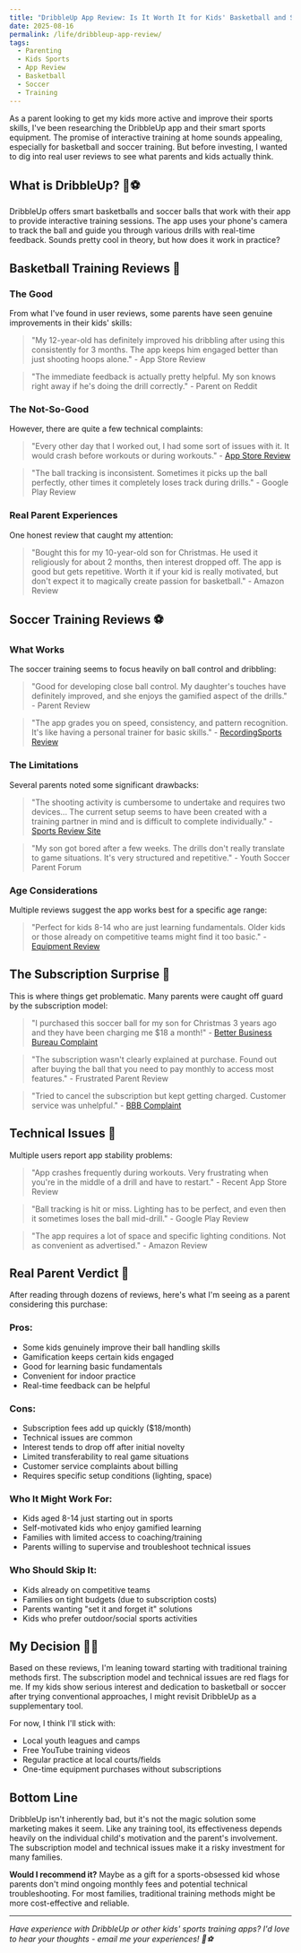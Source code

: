 ```yaml
---
title: "DribbleUp App Review: Is It Worth It for Kids' Basketball and Soccer Training?"
date: 2025-08-16
permalink: /life/dribbleup-app-review/
tags:
  - Parenting
  - Kids Sports
  - App Review
  - Basketball
  - Soccer
  - Training
---
```


As a parent looking to get my kids more active and improve their sports skills, I've been researching the DribbleUp app and their smart sports equipment. The promise of interactive training at home sounds appealing, especially for basketball and soccer training. But before investing, I wanted to dig into real user reviews to see what parents and kids actually think.

## What is DribbleUp? 🏀⚽

DribbleUp offers smart basketballs and soccer balls that work with their app to provide interactive training sessions. The app uses your phone's camera to track the ball and guide you through various drills with real-time feedback. Sounds pretty cool in theory, but how does it work in practice?

## Basketball Training Reviews 🏀

### The Good
From what I've found in user reviews, some parents have seen genuine improvements in their kids' skills:

> "My 12-year-old has definitely improved his dribbling after using this consistently for 3 months. The app keeps him engaged better than just shooting hoops alone." - App Store Review

> "The immediate feedback is actually pretty helpful. My son knows right away if he's doing the drill correctly." - Parent on Reddit

### The Not-So-Good
However, there are quite a few technical complaints:

> "Every other day that I worked out, I had some sort of issues with it. It would crash before workouts or during workouts." - [App Store Review](https://apps.apple.com/us/app/dribbleup-sports-fitness/id1451878715)

> "The ball tracking is inconsistent. Sometimes it picks up the ball perfectly, other times it completely loses track during drills." - Google Play Review

### Real Parent Experiences
One honest review that caught my attention:

> "Bought this for my 10-year-old son for Christmas. He used it religiously for about 2 months, then interest dropped off. The app is good but gets repetitive. Worth it if your kid is really motivated, but don't expect it to magically create passion for basketball." - Amazon Review

## Soccer Training Reviews ⚽

### What Works
The soccer training seems to focus heavily on ball control and dribbling:

> "Good for developing close ball control. My daughter's touches have definitely improved, and she enjoys the gamified aspect of the drills." - Parent Review

> "The app grades you on speed, consistency, and pattern recognition. It's like having a personal trainer for basic skills." - [RecordingSports Review](https://www.recordingsports.com/post/5-superfood-you-should-not-skip)

### The Limitations
Several parents noted some significant drawbacks:

> "The shooting activity is cumbersome to undertake and requires two devices... The current setup seems to have been created with a training partner in mind and is difficult to complete individually." - [Sports Review Site](https://www.recordingsports.com/post/5-superfood-you-should-not-skip)

> "My son got bored after a few weeks. The drills don't really translate to game situations. It's very structured and repetitive." - Youth Soccer Parent Forum

### Age Considerations
Multiple reviews suggest the app works best for a specific age range:

> "Perfect for kids 8-14 who are just learning fundamentals. Older kids or those already on competitive teams might find it too basic." - [Equipment Review](https://cybernews.com/health-tech/fpro-vs-dribbleup/)

## The Subscription Surprise 💸

This is where things get problematic. Many parents were caught off guard by the subscription model:

> "I purchased this soccer ball for my son for Christmas 3 years ago and they have been charging me $18 a month!" - [Better Business Bureau Complaint](https://www.bbb.org/us/ny/franklin-square/profile/sporting-goods-retail/dribbleup-inc-0121-177410/complaints)

> "The subscription wasn't clearly explained at purchase. Found out after buying the ball that you need to pay monthly to access most features." - Frustrated Parent Review

> "Tried to cancel the subscription but kept getting charged. Customer service was unhelpful." - [BBB Complaint](https://www.bbb.org/us/ny/franklin-square/profile/sporting-goods-retail/dribbleup-inc-0121-177410/complaints)

## Technical Issues 📱

Multiple users report app stability problems:

> "App crashes frequently during workouts. Very frustrating when you're in the middle of a drill and have to restart." - Recent App Store Review

> "Ball tracking is hit or miss. Lighting has to be perfect, and even then it sometimes loses the ball mid-drill." - Google Play Review

> "The app requires a lot of space and specific lighting conditions. Not as convenient as advertised." - Amazon Review

## Real Parent Verdict 🤔

After reading through dozens of reviews, here's what I'm seeing as a parent considering this purchase:

### Pros:
- Some kids genuinely improve their ball handling skills
- Gamification keeps certain kids engaged
- Good for learning basic fundamentals
- Convenient for indoor practice
- Real-time feedback can be helpful

### Cons:
- Subscription fees add up quickly ($18/month)
- Technical issues are common
- Interest tends to drop off after initial novelty
- Limited transferability to real game situations
- Customer service complaints about billing
- Requires specific setup conditions (lighting, space)

### Who It Might Work For:
- Kids aged 8-14 just starting out in sports
- Self-motivated kids who enjoy gamified learning
- Families with limited access to coaching/training
- Parents willing to supervise and troubleshoot technical issues

### Who Should Skip It:
- Kids already on competitive teams
- Families on tight budgets (due to subscription costs)
- Parents wanting "set it and forget it" solutions
- Kids who prefer outdoor/social sports activities

## My Decision 🏃‍♂️

Based on these reviews, I'm leaning toward starting with traditional training methods first. The subscription model and technical issues are red flags for me. If my kids show serious interest and dedication to basketball or soccer after trying conventional approaches, I might revisit DribbleUp as a supplementary tool.

For now, I think I'll stick with:
- Local youth leagues and camps
- Free YouTube training videos
- Regular practice at local courts/fields
- One-time equipment purchases without subscriptions

## Bottom Line

DribbleUp isn't inherently bad, but it's not the magic solution some marketing makes it seem. Like any training tool, its effectiveness depends heavily on the individual child's motivation and the parent's involvement. The subscription model and technical issues make it a risky investment for many families.

**Would I recommend it?** Maybe as a gift for a sports-obsessed kid whose parents don't mind ongoing monthly fees and potential technical troubleshooting. For most families, traditional training methods might be more cost-effective and reliable.

---

*Have experience with DribbleUp or other kids' sports training apps? I'd love to hear your thoughts - email me your experiences! 🏀⚽*
